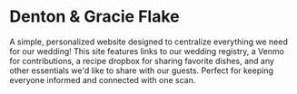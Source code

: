 # Denton & Gracie Flake
A simple, personalized website designed to centralize everything we need for our wedding! This site features links to our wedding registry, a Venmo for contributions, a recipe dropbox for sharing favorite dishes, and any other essentials we'd like to share with our guests. Perfect for keeping everyone informed and connected with one scan.
